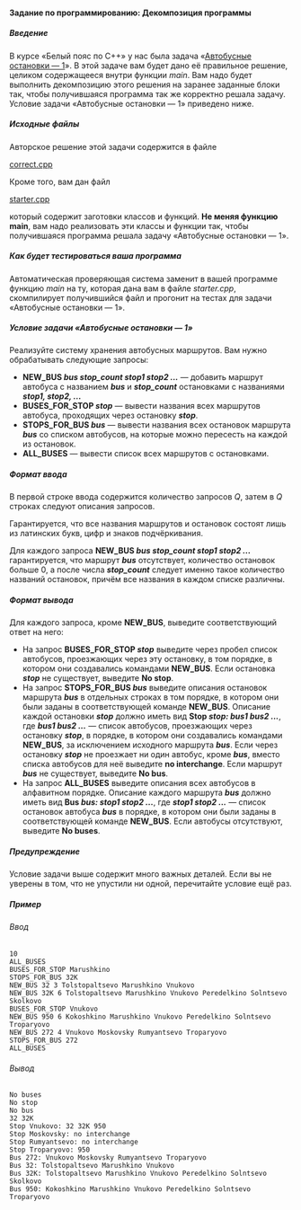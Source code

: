 #### Задание по программированию: Декомпозиция программы ####


##### Введение #####
В курсе «Белый пояс по С++» у нас была задача «[Автобусные остановки — 1](https://www.coursera.org/learn/c-plus-plus-white/programming/Gi9dw/avtobusnyie-ostanovki-1)». В этой задаче вам будет дано её правильное решение, целиком содержащееся внутри функции _main_. Вам надо будет выполнить декомпозицию этого решения на заранее заданные блоки так, чтобы получившаяся программа так же корректно решала задачу. Условие задачи «Автобусные остановки — 1» приведено ниже.

##### Исходные файлы #####
Авторское решение этой задачи содержится в файле

[correct.cpp](https://github.com/Hitoku/basics-of-c-plus-plus-development-yellow-belt/blob/master/Week_2/01%20Programming%20Assignment/Source/correct.cpp)

Кроме того, вам дан файл

[starter.cpp](https://github.com/Hitoku/basics-of-c-plus-plus-development-yellow-belt/blob/master/Week_2/01%20Programming%20Assignment/Source/starter.cpp)

который содержит заготовки классов и функций. __Не меняя функцию main__, вам надо реализовать эти классы и функции так, чтобы получившаяся программа решала задачу «Автобусные остановки — 1».

##### Как будет тестироваться ваша программа #####
Автоматическая проверяющая система заменит в вашей программе функцию _main_ на ту, которая дана вам в файле _starter.cpp_, скомпилирует получившийся файл и прогонит на тестах для задачи «Автобусные остановки — 1».

##### Условие задачи «Автобусные остановки — 1» #####
Реализуйте систему хранения автобусных маршрутов. Вам нужно обрабатывать следующие запросы:

* **NEW_BUS *bus stop_count stop1 stop2 ...*** — добавить маршрут автобуса с названием ***bus*** и ***stop_count*** остановками с названиями ***stop1, stop2, ...***
* **BUSES_FOR_STOP *stop*** — вывести названия всех маршрутов автобуса, проходящих через остановку ***stop***.
* **STOPS_FOR_BUS *bus*** — вывести названия всех остановок маршрута ***bus*** со списком автобусов, на которые можно пересесть на каждой из остановок.
* **ALL_BUSES** — вывести список всех маршрутов с остановками.

##### Формат ввода #####
В первой строке ввода содержится количество запросов *Q*, затем в *Q* строках следуют описания запросов.

Гарантируется, что все названия маршрутов и остановок состоят лишь из латинских букв, цифр и знаков подчёркивания.

Для каждого запроса **NEW_BUS *bus stop_count stop1 stop2 ...*** гарантируется, что маршрут ***bus*** отсутствует, количество остановок больше 0, а после числа ***stop_count*** следует именно такое количество названий остановок, причём все названия в каждом списке различны.

##### Формат вывода #####
Для каждого запроса, кроме **NEW_BUS**, выведите соответствующий ответ на него:

* На запрос **BUSES_FOR_STOP *stop*** выведите через пробел список автобусов, проезжающих через эту остановку, в том порядке, в котором они создавались командами **NEW_BUS**. Если остановка ***stop*** не существует, выведите **No stop**.
* На запрос **STOPS_FOR_BUS *bus*** выведите описания остановок маршрута ***bus*** в отдельных строках в том порядке, в котором они были заданы в соответствующей команде **NEW_BUS**. Описание каждой остановки ***stop*** должно иметь вид **Stop *stop: bus1 bus2 ...***, где ***bus1 bus2 ...*** — список автобусов, проезжающих через остановку ***stop***, в порядке, в котором они создавались командами **NEW_BUS**, за исключением исходного маршрута ***bus***. Если через остановку ***stop*** не проезжает ни один автобус, кроме ***bus***, вместо списка автобусов для неё выведите **no interchange**. Если маршрут ***bus*** не существует, выведите **No bus**.
* На запрос **ALL_BUSES** выведите описания всех автобусов в алфавитном порядке. Описание каждого маршрута ***bus*** должно иметь вид **Bus *bus: stop1 stop2 ...***, где ***stop1 stop2 ...*** — список остановок автобуса ***bus*** в порядке, в котором они были заданы в соответствующей команде **NEW_BUS**. Если автобусы отсутствуют, выведите **No buses**.

##### Предупреждение #####
Условие задачи выше содержит много важных деталей. Если вы не уверены в том, что не упустили ни одной, перечитайте условие ещё раз.

##### Пример #####
###### Ввод ######
```commandline
10
ALL_BUSES
BUSES_FOR_STOP Marushkino
STOPS_FOR_BUS 32K
NEW_BUS 32 3 Tolstopaltsevo Marushkino Vnukovo
NEW_BUS 32K 6 Tolstopaltsevo Marushkino Vnukovo Peredelkino Solntsevo Skolkovo
BUSES_FOR_STOP Vnukovo
NEW_BUS 950 6 Kokoshkino Marushkino Vnukovo Peredelkino Solntsevo Troparyovo
NEW_BUS 272 4 Vnukovo Moskovsky Rumyantsevo Troparyovo
STOPS_FOR_BUS 272
ALL_BUSES
```
###### Вывод ######
```commandline
No buses
No stop
No bus
32 32K
Stop Vnukovo: 32 32K 950
Stop Moskovsky: no interchange
Stop Rumyantsevo: no interchange
Stop Troparyovo: 950
Bus 272: Vnukovo Moskovsky Rumyantsevo Troparyovo
Bus 32: Tolstopaltsevo Marushkino Vnukovo
Bus 32K: Tolstopaltsevo Marushkino Vnukovo Peredelkino Solntsevo Skolkovo
Bus 950: Kokoshkino Marushkino Vnukovo Peredelkino Solntsevo Troparyovo
```